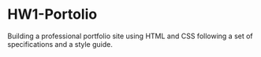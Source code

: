 # HW1-Portolio
Building a professional portfolio site using HTML and CSS following a set of specifications and a style guide.
